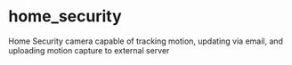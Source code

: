 # home_security
Home Security camera capable of tracking motion, updating via email, and uploading motion capture to external server

